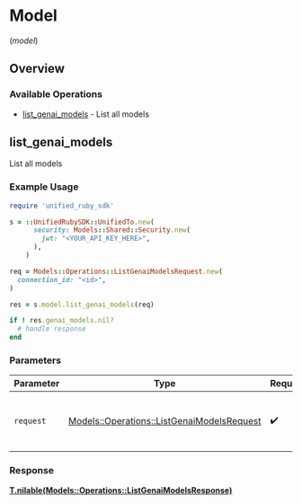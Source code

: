 # Model
(*model*)

## Overview

### Available Operations

* [list_genai_models](#list_genai_models) - List all models

## list_genai_models

List all models

### Example Usage

```ruby
require 'unified_ruby_sdk'

s = ::UnifiedRubySDK::UnifiedTo.new(
      security: Models::Shared::Security.new(
        jwt: "<YOUR_API_KEY_HERE>",
      ),
    )

req = Models::Operations::ListGenaiModelsRequest.new(
  connection_id: "<id>",
)

res = s.model.list_genai_models(req)

if ! res.genai_models.nil?
  # handle response
end

```

### Parameters

| Parameter                                                                                       | Type                                                                                            | Required                                                                                        | Description                                                                                     |
| ----------------------------------------------------------------------------------------------- | ----------------------------------------------------------------------------------------------- | ----------------------------------------------------------------------------------------------- | ----------------------------------------------------------------------------------------------- |
| `request`                                                                                       | [Models::Operations::ListGenaiModelsRequest](../../models/operations/listgenaimodelsrequest.md) | :heavy_check_mark:                                                                              | The request object to use for the request.                                                      |

### Response

**[T.nilable(Models::Operations::ListGenaiModelsResponse)](../../models/operations/listgenaimodelsresponse.md)**

